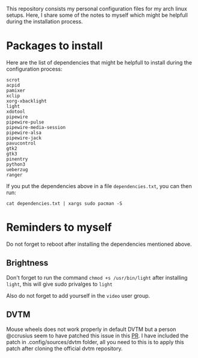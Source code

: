This repository consists my personal configuration files for my arch linux
setups. Here, I share some of the notes to myself which might be helpfull
during the installation process.

# Packages to install

Here are the list of dependencies that might be helpfull to install during the
configuration process:

```
scrot
acpid
pamixer
xclip
xorg-xbacklight
light
xdotool
pipewire
pipewire-pulse
pipewire-media-session
pipewire-alsa
pipewire-jack
pavucontrol
gtk2
gtk3
pinentry
python3
ueberzug
ranger
```

If you put the dependencies above in a file `dependencies.txt`, you can then
run:

```
cat dependencies.txt | xargs sudo pacman -S
```

# Reminders to myself

Do not forget to reboot after installing the dependencies mentioned above.

## Brightness

Don't forget to run the command `chmod +s /usr/bin/light` after installing
`light`, this will give sudo privalges to `light`

Also do not forget to add yourself in the `video` user group.

## DVTM

Mouse wheels does not work properly in default DVTM but a person @ccrusius seem
to have patched this issue in this
[PR](https://github.com/martanne/dvtm/pull/104). I have included the patch in
.config/sources/dvtm folder, all you need to this is to apply this patch after
cloning the official dvtm repository.
